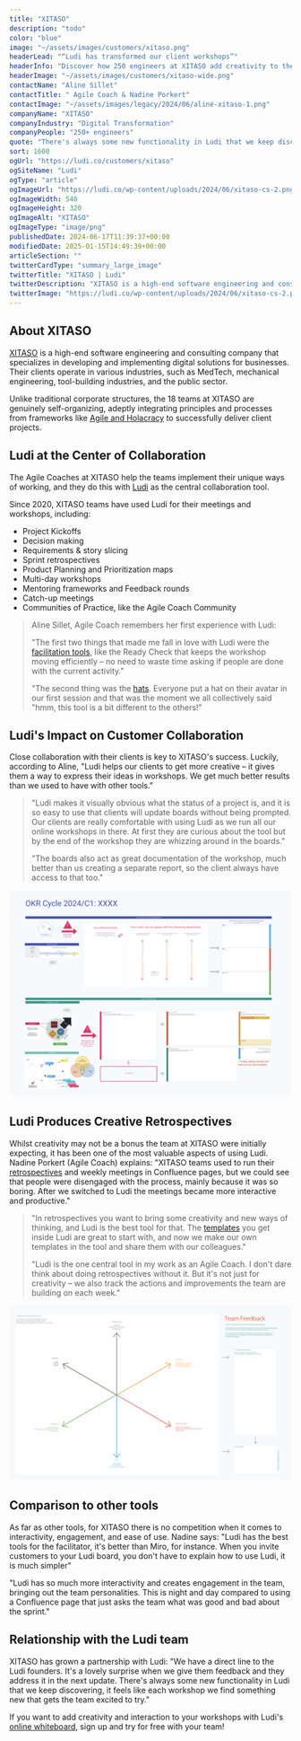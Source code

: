 ```yaml
---
title: "XITASO"
description: "todo"
color: "blue"
image: "~/assets/images/customers/xitaso.png"
headerLead: "“Ludi has transformed our client workshops”"
headerInfo: "Discover how 250 engineers at XITASO add creativity to their client collaboration with Ludi."
headerImage: "~/assets/images/customers/xitaso-wide.png"
contactName: "Aline Sillet"
contactTitle: " Agile Coach & Nadine Porkert"
contactImage: "~/assets/images/legacy/2024/06/aline-xitaso-1.png"
companyName: "XITASO"
companyIndustry: "Digital Transformation"
companyPeople: "250+ engineers"
quote: "There's always some new functionality in Ludi that we keep discovering, it feels like each workshop we find something new that gets the team excited to try."
sort: 1600
ogUrl: "https://ludi.co/customers/xitaso"
ogSiteName: "Ludi"
ogType: "article"
ogImageUrl: "https://ludi.co/wp-content/uploads/2024/06/xitaso-cs-2.png"
ogImageWidth: 540
ogImageHeight: 320
ogImageAlt: "XITASO"
ogImageType: "image/png"
publishedDate: 2024-06-17T11:39:37+00:00
modifiedDate: 2025-01-15T14:49:39+00:00
articleSection: ""
twitterCardType: "summary_large_image"
twitterTitle: "XITASO | Ludi"
twitterDescription: "XITASO is a high-end software engineering and consulting company that specializes in developing and implementing digital solutions for businesses. Their"
twitterImage: "https://ludi.co/wp-content/uploads/2024/06/xitaso-cs-2.png"
---
```


## About XITASO

[XITASO](https://xitaso.com/) is a high-end software engineering and consulting company that specializes in developing and implementing digital solutions for businesses. Their clients operate in various industries, such as MedTech, mechanical engineering, tool-building industries, and the public sector.

Unlike traditional corporate structures, the 18 teams at XITASO are genuinely self-organizing, adeptly integrating principles and processes from frameworks like [Agile and Holacracy](https://xitaso.com/en/services/agile-consulting/) to successfully deliver client projects.

## Ludi at the Center of Collaboration

The Agile Coaches at XITASO help the teams implement their unique ways of working, and they do this with [Ludi](https://ludi.co/) as the central collaboration tool.

Since 2020, XITASO teams have used Ludi for their meetings and workshops, including:

- Project Kickoffs
- Decision making
- Requirements & story slicing
- Sprint retrospectives
- Product Planning and Prioritization maps
- Multi-day workshops
- Mentoring frameworks and Feedback rounds
- Catch-up meetings
- Communities of Practice, like the Agile Coach Community

> Aline Sillet, Agile Coach remembers her first experience with Ludi:
>
> "The first two things that made me fall in love with Ludi were the [facilitation tools](/features/facilitation), like the Ready Check that keeps the workshop moving efficiently – no need to waste time asking if people are done with the current activity."
>
> "The second thing was the [hats](https://www.youtube.com/watch?v=qTPzclwlM7Y). Everyone put a hat on their avatar in our first session and that was the moment we all collectively said "hmm, this tool is a bit different to the others!"

## Ludi's Impact on Customer Collaboration

Close collaboration with their clients is key to XITASO's success. Luckily, according to Aline, "Ludi helps our clients to get more creative – it gives them a way to express their ideas in workshops. We get much better results than we used to have with other tools."

> "Ludi makes it visually obvious what the status of a project is, and it is so easy to use that clients will update boards without being prompted. Our clients are really comfortable with using Ludi as we run all our online workshops in there. At first they are curious about the tool but by the end of the workshop they are whizzing around in the boards."
>
> "The boards also act as great documentation of the workshop, much better than us creating a separate report, so the client always have access to that too."

![](../../assets/images/legacy/2024/06/Screenshot-2024-06-14-at-09.50.41.png)

## Ludi Produces Creative Retrospectives

Whilst creativity may not be a bonus the team at XITASO were initially expecting, it has been one of the most valuable aspects of using Ludi. Nadine Porkert (Agile Coach) explains: "XITASO teams used to run their [retrospectives](/agile-retrospectives) and weekly meetings in Confluence pages, but we could see that people were disengaged with the process, mainly because it was so boring. After we switched to Ludi the meetings became more interactive and productive."

> "In retrospectives you want to bring some creativity and new ways of thinking, and Ludi is the best tool for that. The [templates](https://ludi.co/templates) you get inside Ludi are great to start with, and now we make our own templates in the tool and share them with our colleagues."
>
> "Ludi is the one central tool in my work as an Agile Coach. I don't dare think about doing retrospectives without it. But it's not just for creativity – we also track the actions and improvements the team are building on each week."

![](../../assets/images/legacy/2024/06/Screenshot-2024-06-14-at-09.50.14-1024x634.png)

## Comparison to other tools

As far as other tools, for XITASO there is no competition when it comes to interactivity, engagement, and ease of use. Nadine says: "Ludi has the best tools for the facilitator, it's better than Miro, for instance. When you invite customers to your Ludi board, you don't have to explain how to use Ludi, it is much simpler"

"Ludi has so much more interactivity and creates engagement in the team, bringing out the team personalities. This is night and day compared to using a Confluence page that just asks the team what was good and bad about the sprint."

## Relationship with the Ludi team

XITASO has grown a partnership with Ludi: "We have a direct line to the Ludi founders. It's a lovely surprise when we give them feedback and they address it in the next update. There's always some new functionality in Ludi that we keep discovering, it feels like each workshop we find something new that gets the team excited to try."

If you want to add creativity and interaction to your workshops with Ludi's [online whiteboard](/online-whiteboard-for-agile-teams), sign up and try for free with your team!
